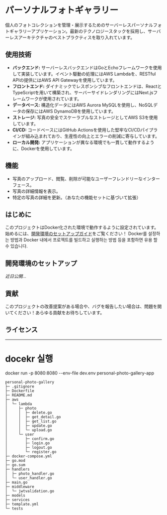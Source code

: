 # パーソナルフォトギャラリー

個人のフォトコレクションを管理・展示するためのサーバーレスパーソナルフォトギャラリーアプリケーション。最新のテクノロジースタックを採用し、サーバーレスアーキテクチャのベストプラクティスを取り入れています。

## 使用技術

- **バックエンド:** サーバーレスバックエンドはGoとEchoフレームワークを使用して実装しています。イベント駆動の処理にはAWS Lambdaを、RESTful APIの提供にはAWS API Gatewayを使用しています。
- **フロントエンド:** ダイナミックでレスポンシブなフロントエンドは、ReactとTypeScriptを用いて構築され、サーバーサイドレンダリングにはNext.jsフレームワークが使用されています。
- **データベース:** 構造化データにはAWS Aurora MySQLを使用し、NoSQLデータの保存にはAWS DynamoDBを使用しています。
- **ストレージ:** 写真の安全でスケーラブルなストレージとしてAWS S3を使用しています。
- **CI/CD:** コードベースにはGitHub Actionsを使用した堅牢なCI/CDパイプラインが組み込まれており、生産性の向上とエラーの削減に寄与しています。
- **ローカル開発:** アプリケーションが異なる環境でも一貫して動作するように、Dockerを使用しています。

## 機能

- 写真のアップロード、閲覧、削除が可能なユーザーフレンドリーなインターフェース。
- 写真の詳細情報を表示。
- 特定の写真の詳細を更新。（あなたの機能セットに基づいて拡張）

## はじめに

このプロジェクトはDocker化された環境で動作するように設定されています。始めるには、[開発環境のセットアップガイド](#開発環境のセットアップ)をご覧ください！
Docker를 설정하는 방법과 Docker 내에서 프로젝트를 빌드하고 실행하는 방법 등을 포함하면 유용 할 수 있습니다.

## 開発環境のセットアップ

_近日公開..._

## 貢献

このプロジェクトの改善提案がある場合や、バグを報告したい場合は、問題を開いてください！あらゆる貢献をお待ちしています。

## ライセンス

----

# docekr 실행
docker run -p 8080:8080 --env-file dev.env personal-photo-gallery-app
```
personal-photo-gallery
├─ .gitignore
├─ Dockerfile
├─ README.md
├─ aws
│  └─ lambda
│     ├─ photo
│     │  ├─ delete.go
│     │  ├─ get_detail.go
│     │  ├─ get_list.go
│     │  ├─ update.go
│     │  └─ upload.go
│     └─ user
│        ├─ confirm.go
│        ├─ login.go
│        ├─ logout.go
│        └─ register.go
├─ docker-compose.yml
├─ go.mod
├─ go.sum
├─ handlers
│  ├─ photo_handler.go
│  └─ user_handler.go
├─ main.go
├─ middleware
│  └─ jwtvalidation.go
├─ models
├─ services
├─ template.yml
└─ tests

```